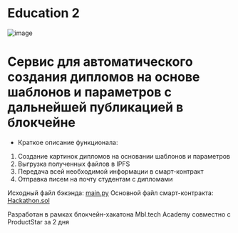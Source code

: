 # Education 2
![image](https://user-images.githubusercontent.com/106698210/189530744-1d9b9192-05fb-40d4-9d47-edd414dc23cc.png)

# Cервис для автоматического создания дипломов на основе шаблонов и параметров с дальнейшей публикацией в блокчейне

- Краткое описание функционала:
 1. Создание картинок дипломов на основании шаблонов и параметров
 2. Выгрузка полученных файлов в IPFS
 3. Передача всей необходимой информации в смарт-контракт
 4. Отправка писем на почту студентам с дипломами

Исходный файл бэкэнда: [main.py](https://github.com/cashriver/hackathon/blob/main/main.py)
Основной файл смарт-контракта: [Hackathon.sol](https://github.com/cashriver/hackathon/blob/main/Hackathon.sol)

Разработан в рамках блокчейн-хакатона Mbl.tech Academy совместно с ProductStar за 2 дня
